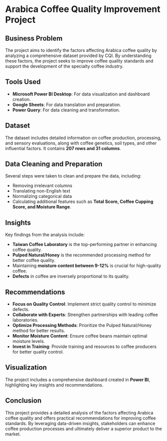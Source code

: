 # Arabica Coffee Quality Improvement Project

## Business Problem
The project aims to identify the factors affecting Arabica coffee quality by analyzing a comprehensive dataset provided by CQI. By understanding these factors, the project seeks to improve coffee quality standards and support the development of the specialty coffee industry.

## Tools Used
- **Microsoft Power BI Desktop**: For data visualization and dashboard creation.
- **Google Sheets**: For data translation and preparation.
- **Power Query**: For data cleaning and transformation.

## Dataset
The dataset includes detailed information on coffee production, processing, and sensory evaluations, along with coffee genetics, soil types, and other influential factors. It contains **207 rows and 31 columns**.

## Data Cleaning and Preparation
Several steps were taken to clean and prepare the data, including:
- Removing irrelevant columns
- Translating non-English text
- Normalizing categorical data
- Calculating additional features such as **Total Score, Coffee Cupping Score, and Moisture Range**.

## Insights
Key findings from the analysis include:
- **Taiwan Coffee Laboratory** is the top-performing partner in enhancing coffee quality.
- **Pulped Natural/Honey** is the recommended processing method for better coffee quality.
- Maintaining **moisture content between 9-12%** is crucial for high-quality coffee.
- **Defects** in coffee are inversely proportional to its quality.

## Recommendations
- **Focus on Quality Control**: Implement strict quality control to minimize defects.
- **Collaborate with Experts**: Strengthen partnerships with leading coffee laboratories.
- **Optimize Processing Methods**: Prioritize the Pulped Natural/Honey method for better results.
- **Monitor Moisture Content**: Ensure coffee beans maintain optimal moisture levels.
- **Invest in Training**: Provide training and resources to coffee producers for better quality control.

## Visualization
The project includes a comprehensive dashboard created in **Power BI**, highlighting key insights and recommendations. 

## Conclusion
This project provides a detailed analysis of the factors affecting Arabica coffee quality and offers practical recommendations for improving coffee standards. By leveraging data-driven insights, stakeholders can enhance coffee production processes and ultimately deliver a superior product to the market.
